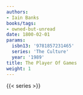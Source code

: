 ```yaml
---
authors:
- Iain Banks
books/tags:
- owned-but-unread
date: 1800-02-01
params:
  isbn13: '9781857231465'
  series: 'The Culture'
  year: '1989'
title: The Player Of Games
weight: 1
---
```



<!--more-->

{{< series >}}